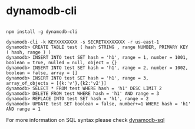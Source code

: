 # dynamodb-cli

```

npm install -g dynamodb-cli

```


```
dynamodb-cli -k KEYXXXXXXXX -s SECRETXXXXXXXX -r us-east-1
dynamodb> CREATE TABLE test ( hash STRING , range NUMBER, PRIMARY KEY ( hash, range ) )
dynamodb> INSERT INTO test SET hash = 'h1', range = 1, number = 1001, boolean = true, nulled = null, object = {}
dynamodb> INSERT INTO test SET hash = 'h1', range = 2, number = 1002, boolean = false, array = []
dynamodb> INSERT INTO test SET hash = 'h1', range = 3, array_of_objects = [{k:'v'},{k2:'v2'}]
dynamodb> SELECT * FROM test WHERE hash = 'h1' DESC LIMIT 2
dynamodb> DELETE FROM test WHERE hash = 'h1' AND range = 3
dynamodb> REPLACE INTO test SET hash = 'h1', range = 2
dynamodb> UPDATE test SET boolean = false, number+=1 WHERE hash = 'h1' AND range = 1

```

For more information on SQL syntax please check [dynamodb-sql](https://www.npmjs.com/package/dynamodb-sql)
